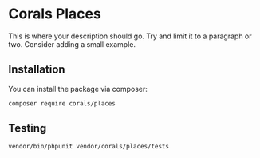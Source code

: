 # Corals Places

This is where your description should go. Try and limit it to a paragraph or two. Consider adding a small example.

## Installation

You can install the package via composer:

```bash
composer require corals/places
```

## Testing

```bash
vendor/bin/phpunit vendor/corals/places/tests 
```
